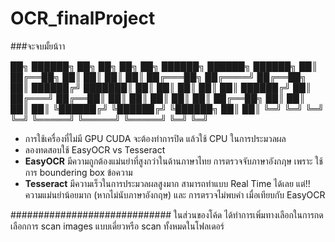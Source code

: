 # OCR_finalProject
###จะจบมั้ยน้าา


██╗    ██████╗     ██╗  ██╗    ██╗   ██╗     ██████╗      ██████╗    ██████╗ 
██║    ██╔══██╗    ██║  ██║    ██║   ██║    ██╔═══██╗    ██╔════╝    ██╔══██╗
██║    ██████╔╝    ███████║    ██║   ██║    ██║   ██║    ██║         ██████╔╝
██║    ██╔═══╝     ██╔══██║    ██║   ██║    ██║   ██║    ██║         ██╔══██╗
██║    ██║         ██║  ██║    ╚██████╔╝    ╚██████╔╝    ╚██████╗    ██║  ██║
╚═╝    ╚═╝         ╚═╝  ╚═╝     ╚═════╝      ╚═════╝      ╚═════╝    ╚═╝  ╚═╝
                                                                                                                                                                 
- การใช้เครื่องที่ไม่มี GPU CUDA จะต้องทำการปิด แล้วใช้ CPU ในการประมวลผล
- ลองทดสอบใช้ EasyOCR vs Tesseract
- **EasyOCR**  มีความถูกต้องแม่นยำที่สูงกว่าในด้านภาษาไทย การตรวจจับภาษาอังกฦษ เพราะ ใช้การ boundering box ข้อความ
- **Tesseract** มีความเร็วในการประมวลผลสูงมาก สามารถทำแบบ Real Time ได้เลย แต่!! ความแม่นยำน้อยมาก (หากไม่นับภาษาอังกฤษ) และ การตรวจไม่พบคำ เมื่อเทียบกับ EasyOCR

#############################
ในส่วนของโค้ด ได้ทำการเพิ่มทางเลือกในการกดเลือกการ scan images แบบเดี่ยวหรือ scan ทั้งหมดในโฟลเดอร์
